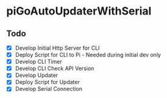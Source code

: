 # piGoAutoUpdaterWithSerial

## Todo

- [x] Develop Initial Http Server for CLI
- [x] Deploy Script for CLI to Pi - Needed during initial dev only
- [x] Develop CLI Timer
- [x] Develop CLI Check API Version
- [x] Develop Updater
- [x] Deploy Script for Updater
- [x] Develop Serial Connection
